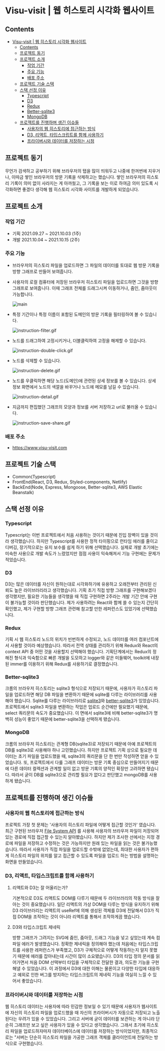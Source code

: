 # Visu-visit | 웹 히스토리 시각화 웹사이트

## Contents

- [Visu-visit | 웹 히스토리 시각화 웹사이트](#visu-visit--웹-히스토리-시각화-웹사이트)
  - [Contents](#contents)
  - [프로젝트 동기](#프로젝트-동기)
  - [프로젝트 소개](#프로젝트-소개)
    - [작업 기간](#작업-기간)
    - [주요 기능](#주요-기능)
    - [배포 주소](#배포-주소)
  - [프로젝트 기술 스택](#프로젝트-기술-스택)
  - [스택 선정 이유](#스택-선정-이유)
    - [Typescript](#typescript)
    - [D3](#d3)
    - [Redux](#redux)
    - [Better-sqlite3](#better-sqlite3)
    - [MongoDB](#mongodb)
  - [프로젝트를 진행하며 생긴 이슈들](#프로젝트를-진행하며-생긴-이슈들)
    - [사용자의 웹 히스토리에 접근하는 방식](#사용자의-웹-히스토리에-접근하는-방식)
    - [D3, 리액트, 타입스크립트를 함께 사용하기](#d3-리액트-타입스크립트를-함께-사용하기)
    - [프라이버시와 데이터를 저장하는 시점](#프라이버시와-데이터를-저장하는-시점)

## 프로젝트 동기

무언가 검색하고 공부하기 위해 브라우저의 탭을 많이 띄워두고 나중에 한꺼번에 지우거나, 이따금 쌓인 브라우저의 방문 기록을 삭제하고는 했습니다. 쌓인 브라우저의 히스토리 기록이 의미 없이 사라지는 게 아까웠고, 그 기록을 보는 이로 하여금 의미 있도록 시각화하면 좋겠다 생각해 웹 히스토리 시각화 사이트를 개발하게 되었습니다.

## 프로젝트 소개

### 작업 기간

- 기획 2021.09.27 ~ 2021.10.03 (1주)
- 개발 2021.10.04 ~ 2021.10.15 (2주)

### 주요 기능

- 브라우저의 히스토리 파일을 업로드하면 그 파일의 데이터를 토대로 웹 방문 기록을 방향 그래프로 만들어 보여줍니다.
- 사용자의 로컬 컴퓨터에 저장된 브라우저 히스토리 파일을 업로드하면 그것을 방향 그래프로 보여줍니다. 이때 그래프 전체를 드래그시켜 이동하거나, 줌인, 줌아웃이 가능합니다.
    
    ![main](public/images/instruction/main.png)
    
- 특정 기간이나 특정 이름이 포함된 도메인의 방문 기록을 필터링하여 볼 수 있습니다.
    
    ![instruction-filter.gif](public/images/instruction/instruction-filter.gif)
    
- 노드를 드래그하여 고정시키거나, 더블클릭하여 고정을 해제할 수 있습니다.
    
    ![instruction-double-click.gif](public/images/instruction/instruction-double-click.gif)
    
- 노드를 삭제할 수 있습니다.
    
    ![instruction-delete.gif](public/images/instruction/instruction-delete.gif)
    
- 노드를 우클릭하면 해당 노드(도메인)에 관련된 상세 정보를 볼 수 있습니다. 상세 정보 화면에서 노드의 색깔을 바꾸거나 노드에 메모를 남길 수 있습니다.
    
    ![instruction-detail.gif](public/images/instruction/instruction-detail.gif)
    
- 지금까지 편집했던 그래프의 모양과 정보를 서버 저장하고 url로 불러올 수 있습니다.
    
    ![instruction-save-share.gif](public/images/instruction/instruction-save-share.gif)


### 배포 주소

- https://www.visu-visit.com

## 프로젝트 기술 스택

- Common(Typescript)
- FrontEnd(React, D3, Redux, Styled-components, Netlify)
- BackEnd(Node, Express, Mongoose, Better-sqlite3, AWS Elastic Beanstalk)

## 스택 선정 이유

### Typescript

Typescript는 이번 프로젝트에서 처음 사용하는 것이기 때문에 진입 장벽이 있을 것이라 생각했습니다. 하지만 Typescript를 사용한 정적 타이핑으로 런타임 에러를 줄이고 디버깅, 장기적으로는 유지 보수를 쉽게 하기 위해 선택했습니다. 실제로 개발 초기에는 미숙한 사용으로 개발 속도가 느렸었지만 점점 사용이 익숙해져서 기능 구현에는 문제가 적었습니다.

### D3

D3는 많은 데이터를 자신이 원하는대로 시각화하기에 유용하고 오래전부터 관리된 신뢰도 높은 라이브러리라고 생각했습니다. 기획 초기 직접 방향 그래프를 구현해보겠다 생각했지만, 필요한 기능들을 생각했을 때 직접 구현하면 2주라는 개발 기간 안에 구현이 불가능할 것이라 판단했습니다. 제가 사용하려는 React와 함께 쓸 수 있는지 간단히 확인했고, 제가 구현할 방향 그래프 관련해 참고할 만한 레퍼런스도 있었기에 선택했습니다.

### Redux

기획 시 웹 히스토리 노드의 위치가 빈번하게 수정되고, 노드 데이터를 여러 컴포넌트에서 사용할 것이라 예상했습니다. 따라서 전역 상태를 관리하기 위해 Redux와 React의 context API 중 어떤 것을 사용할지 선택해야 했습니다. 기획단계에서는 Redux의 정해진 형식과 익숙함으로 빠른 개발을 도모하고 logger와 같은 미들웨어, toolkit에 내장된 immer를 이용하기 위해 Redux를 사용하기로 결정했습니다.

### Better-sqlite3

크롬의 브라우저 히스토리는 sqlite3 형식으로 저장되기 때문에, 사용자가 히스토리 파일을 업로드하면 해당 DB 파일을 변환하기 때문에 sqlite를 다루는 라이브러리를 사용해야 했습니다. Sqlite를 다루는 라이브러리로 [sqlite3](https://github.com/mapbox/node-sqlite3)와 [better-sqlite3](https://github.com/JoshuaWise/better-sqlite3)가 있었습니다. 프로젝트에서 sqlite3 파일을 변환하는 작업은 업로드 순간에만 필요했기 때문에, select 쿼리문의 속도가 중요했습니다. 이 면에서 sqlite3에 비해 better-sqlite3가 명백히 성능이 좋았기 때문에 better-sqlite3을 선택하게 됐습니다.

### MongoDB

크롬의 브라우저 히스토리는 관계형 DB(sqlite3)로 저장되기 때문에 아예 프로젝트의 DB를 sqlite3로 사용해야 하나 고민했습니다. 하지만 프로젝트 기획 상으로 필요한 데이터는 초기 파일을 업로드했을 때, sqlite3의 쿼리문을 단 한 번만 작성하면 얻을 수 있었습니다. 또, 프로젝트에서 다룰 그래프 데이터는 방문 기록 중심으로 만들어지기 때문에 다른 데이터 컬렉션과 관계할 일이 없고 방문 기록의 양적인 확장만 고려하면 됐습니다. 따라서 굳이 DB를 sqlite3으로 관리할 필요가 없다고 판단했고 mongoDB를 사용하게 됐습니다.

## 프로젝트를 진행하며 생긴 이슈들

### 사용자의 웹 히스토리에 접근하는 방식

프로젝트 가장 첫 문제는 '사용자의 히스토리 파일에 어떻게 접근할 것인가' 였습니다. 최근 구현된 브라우저 [File System API](https://developer.mozilla.org/en-US/docs/Web/API/File_System_Access_API) 를 사용해 사용자의 브라우저 파일이 저장되어 있는 경로에 직접 접근할 수 있는지 알아봤습니다. 하지만 제가 조사한 선에서는 지정 경로에 파일을 저장하고 수정하는 것은 가능하지만 원래 있는 파일을 읽는 것은 불가능했습니다. 따라서 사용자가 직접 파일을 업로드할 수밖에 없었는데, 최대한 사용자가 편하게 히스토리 파일의 위치를 알고 접근할 수 있도록 파일을 업로드 하는 방법을 설명하는 화면을 만들었습니다.

### D3, 리액트, 타입스크립트를 함께 사용하기

1. 리액트와 D3는 잘 어울리는가?
    
    기본적으로 D3도 리액트도 DOM를 다루기 때문에 두 라이브러리의 작동 방식을 잘 아는 것이 중요했습니다. 일단 리액트의 가상 DOM을 다루는 방식을 유지하기 위해 D3 라이브러리는 리액트의 useRef에 의해 생성된 객체를 D3에 전달해서 D3가 직접 DOM을 조작하는 것이 아니라 리액트를 통해서 조작하게끔 했습니다.
    
2. D3와 타입스크립트 제네릭
    
    방향 그래프가 그려지는 SVG에 줌인, 줌아웃, 드래그 기능을 넣고 싶었는데 계속 컴파일 에러가 발생했습니다. 정확한 제네릭을 정의해야 했는데 처음에는 타입스크립트를 사용한 레퍼런스가 부족했고, D3가 구체적으로 어떻게 작동하는지 알지 못했기 때문에 에러를 잡아내는데 시간이 많이 소요됐습니다. D3의 타입 정의 문서를 읽어가면서 처음 DOM 선택부터 타입을 구체적으로 전달한 결과, 의도한 기능을 구현해낼 수 있었습니다. 이 과정에서 D3에 대한 이해는 물론이고 다양한 타입에 대응하고 예외로 인한 버그를 방지하는 타입스크립트의 제네릭 기능을 여실히 느낄 수 있어서 좋았습니다.
    

### 프라이버시와 데이터를 저장하는 시점

웹 히스토리 데이터는 사용자에 따라 민감한 정보일 수 있기 때문에 사용자가 웹사이트에 자신의 히스토리 파일을 업로드했을 때 자신의 프라이버시가 자동으로 저장되고 노출된다는 우려가 있을 수 있었습니다. 그리고 서버에 굳이 데이터를 보관하는 게 아니라 단순히 그래프만 보고 싶은 사용자가 있을 수 있다고 생각했습니다. 그래서 초기에 히스토리 파일을 업로드하자마자 데이터베이스에 데이터를 저장하는 방식이었지만, 최종적으로는 "서버는 단순히 히스토리 파일을 가공한 그래프 객체를 클라이언트에 전달하는 방식으로 구현했습니다.
